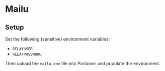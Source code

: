# Mailu

## Setup

Set the following (sensitive) environment variables:
* `RELAYUSER`
* `RELAYPASSWORD`

Then upload the `mailu.env` file into Portainer and populate the environment.
